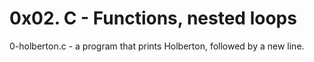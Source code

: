 # 0x02. C - Functions, nested loops
0-holberton.c - a program that prints Holberton, followed by a new line.